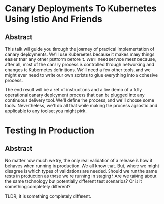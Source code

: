 # Canary Deployments To Kubernetes Using Istio And Friends

## Abstract

This talk will guide you through the journey of practical implementation of canary deployments. We'll use Kubernetes because it makes many things easier than any other platform before it. We'll need service mesh because, after all, most of the canary process is controlled through networking and changes to Kubernetes definitions. We'll need a few other tools, and we might even need to write our own scripts to glue everything into a cohesive process.

The end result will be a set of instructions and a live demo of a fully operational canary deployment process that can be plugged into any continuous delivery tool. We'll define the process, and we'll choose some tools. Nevertheless, we'll do all that while making the process agnostic and applicable to any toolset you might pick.

# Testing In Production

## Abstract

No matter how much we try, the only real validation of a release is how it behaves when running in production. We all know that. But, where we might disagree is which types of validations are needed. Should we run the same tests in production as those we're running in staging? Are we talking about the same technology but potentially different test scenarios? Or is it something completely different?

TLDR; it is something completely different.